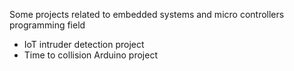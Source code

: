 Some projects related to embedded systems and micro controllers programming field
  - IoT intruder detection project 
  - Time to collision Arduino project

